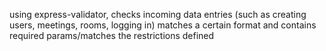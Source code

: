 using express-validator, checks incoming data entries (such as creating users, meetings, rooms, logging in) matches a certain format and contains required params/matches the restrictions defined
